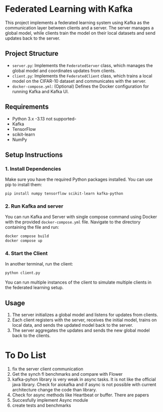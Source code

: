 # Federated Learning with Kafka

This project implements a federated learning system using Kafka as the communication layer between clients and a server. The server manages a global model, while clients train the model on their local datasets and send updates back to the server.

## Project Structure

- `server.py`: Implements the `FederatedServer` class, which manages the global model and coordinates updates from clients.
- `client.py`: Implements the `FederatedClient` class, which trains a local model on the CIFAR-10 dataset and communicates with the server.
- `docker-compose.yml`: (Optional) Defines the Docker configuration for running Kafka and Kafka UI.

## Requirements

- Python 3.x -3.13 not supported-
- Kafka
- TensorFlow
- scikit-learn
- NumPy

## Setup Instructions

### 1. Install Dependencies
Make sure you have the required Python packages installed. You can use pip to install them:

```bash
pip install numpy tensorflow scikit-learn kafka-python
```

### 2. Run Kafka and server
You can run Kafka and Server with single compose command using Docker with the provided `docker-compose.yml` file. Navigate to the directory containing the file and run:

```bash
docker compose build
docker compose up
```



### 4. Start the Client
In another terminal, run the client:

```bash
python client.py
```

You can run multiple instances of the client to simulate multiple clients in the federated learning setup.

## Usage

1. The server initializes a global model and listens for updates from clients.
2. Each client registers with the server, receives the initial model, trains on local data, and sends the updated model back to the server.
3. The server aggregates the updates and sends the new global model back to the clients.


# To Do List

1. fix the server client communication
2. Get the synch fl benchmarks and compare with Flower 
3. kafka-pyhon library is very weak in async tasks. It is not like the official java library. Check for aiokafka and if async is not possible with current architecture change the code than library.
4. Check for async methods like Heartbeat or buffer. There are papers
5. Succesfully implement Async module
6. create tests and benchmarks

